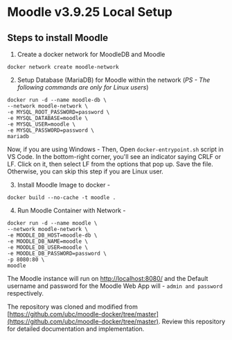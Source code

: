 # Moodle v3.9.25 Local Setup

## Steps to install Moodle 

1) Create a docker network for MoodleDB and Moodle
```
docker network create moodle-network
```

2) Setup Database (MariaDB) for Moodle within the network (*PS - The following commands are only for Linux users*)

```
docker run -d --name moodle-db \
--network moodle-network \
-e MYSQL_ROOT_PASSWORD=password \
-e MYSQL_DATABASE=moodle \
-e MYSQL_USER=moodle \
-e MYSQL_PASSWORD=password \
mariadb
```

Now, if you are using Windows - Then, Open ```docker-entrypoint.sh``` script in VS Code. In the bottom-right corner, you'll see an indicator saying CRLF or LF. Click on it, then select LF from the options that pop up. Save the file. Otherwise, you can skip this step if you are Linux user.

3) Install Moodle Image to docker - 
```
docker build --no-cache -t moodle .
```

4) Run Moodle Container with Network - 
```
docker run -d --name moodle \
--network moodle-network \
-e MOODLE_DB_HOST=moodle-db \
-e MOODLE_DB_NAME=moodle \
-e MOODLE_DB_USER=moodle \
-e MOODLE_DB_PASSWORD=password \
-p 8080:80 \
moodle
```

The Moodle instance will run on [http://localhost:8080/](http://localhost:8080/) and the Default username and password for the Moodle Web App will - ```admin and password``` respectively.

The repository was cloned and modified from [https://github.com/ubc/moodle-docker/tree/master](https://github.com/ubc/moodle-docker/tree/master). Review this repository for detailed documentation and implementation.
